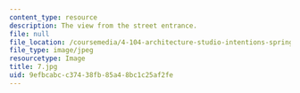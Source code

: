 ```yaml
---
content_type: resource
description: The view from the street entrance.
file: null
file_location: /coursemedia/4-104-architecture-studio-intentions-spring-2005/9efbcabcc37438fb85a48bc1c25af2fe_7.jpg
file_type: image/jpeg
resourcetype: Image
title: 7.jpg
uid: 9efbcabc-c374-38fb-85a4-8bc1c25af2fe
---
```

